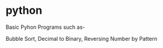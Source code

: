 # python
Basic Pyhon Programs such as-

Bubble Sort, Decimal to Binary, Reversing Number by Pattern
